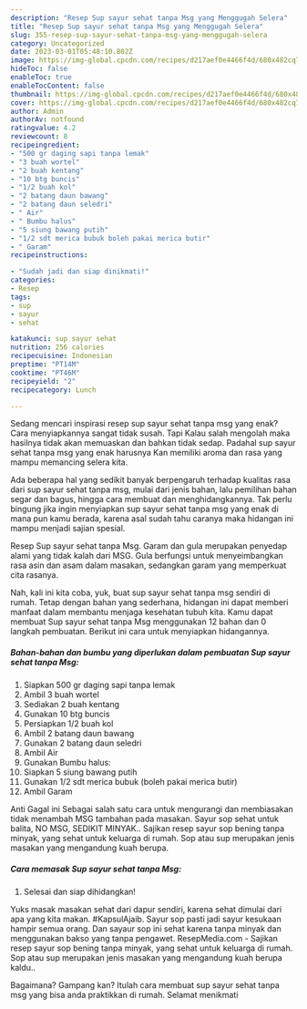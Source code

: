 ```yaml
---
description: "Resep Sup sayur sehat tanpa Msg yang Menggugah Selera"
title: "Resep Sup sayur sehat tanpa Msg yang Menggugah Selera"
slug: 355-resep-sup-sayur-sehat-tanpa-msg-yang-menggugah-selera
category: Uncategorized
date: 2023-03-01T05:48:10.802Z
image: https://img-global.cpcdn.com/recipes/d217aef0e4466f4d/680x482cq70/sup-sayur-sehat-tanpa-msg-foto-resep-utama.jpg
hideToc: false
enableToc: true
enableTocContent: false
thumbnail: https://img-global.cpcdn.com/recipes/d217aef0e4466f4d/680x482cq70/sup-sayur-sehat-tanpa-msg-foto-resep-utama.jpg
cover: https://img-global.cpcdn.com/recipes/d217aef0e4466f4d/680x482cq70/sup-sayur-sehat-tanpa-msg-foto-resep-utama.jpg
author: Admin
authorAv: notfound
ratingvalue: 4.2
reviewcount: 8
recipeingredient:
- "500 gr daging sapi tanpa lemak"
- "3 buah wortel"
- "2 buah kentang"
- "10 btg buncis"
- "1/2 buah kol"
- "2 batang daun bawang"
- "2 batang daun seledri"
- " Air"
- " Bumbu halus"
- "5 siung bawang putih"
- "1/2 sdt merica bubuk boleh pakai merica butir"
- " Garam"
recipeinstructions:

- "Sudah jadi dan siap dinikmati!"
categories:
- Resep
tags:
- sup
- sayur
- sehat

katakunci: sup sayur sehat 
nutrition: 256 calories
recipecuisine: Indonesian
preptime: "PT14M"
cooktime: "PT46M"
recipeyield: "2"
recipecategory: Lunch

---
```



Sedang mencari inspirasi resep sup sayur sehat tanpa msg yang enak? Cara menyiapkannya sangat tidak susah. Tapi Kalau salah mengolah maka hasilnya tidak akan memuaskan dan bahkan tidak sedap. Padahal sup sayur sehat tanpa msg yang enak harusnya Kan memiliki aroma dan rasa yang mampu memancing selera kita.


Ada beberapa hal yang sedikit banyak berpengaruh terhadap kualitas rasa dari sup sayur sehat tanpa msg, mulai dari jenis bahan, lalu pemilihan bahan segar dan bagus, hingga cara membuat dan menghidangkannya. Tak perlu bingung jika ingin menyiapkan sup sayur sehat tanpa msg yang enak di mana pun kamu berada, karena asal sudah tahu caranya maka hidangan ini mampu menjadi sajian spesial.

Resep Sup sayur sehat tanpa Msg. Garam dan gula merupakan penyedap alami yang tidak kalah dari MSG. Gula berfungsi untuk menyeimbangkan rasa asin dan asam dalam masakan, sedangkan garam yang memperkuat cita rasanya.


Nah, kali ini kita coba, yuk, buat sup sayur sehat tanpa msg sendiri di rumah. Tetap dengan bahan yang sederhana, hidangan ini dapat memberi manfaat dalam membantu menjaga kesehatan tubuh kita. Kamu dapat membuat Sup sayur sehat tanpa Msg menggunakan 12 bahan dan 0 langkah pembuatan. Berikut ini cara untuk menyiapkan hidangannya.

<!--inarticleads1-->

##### Bahan-bahan dan bumbu yang diperlukan dalam pembuatan Sup sayur sehat tanpa Msg:

1. Siapkan 500 gr daging sapi tanpa lemak
1. Ambil 3 buah wortel
1. Sediakan 2 buah kentang
1. Gunakan 10 btg buncis
1. Persiapkan 1/2 buah kol
1. Ambil 2 batang daun bawang
1. Gunakan 2 batang daun seledri
1. Ambil  Air
1. Gunakan  Bumbu halus:
1. Siapkan 5 siung bawang putih
1. Gunakan 1/2 sdt merica bubuk (boleh pakai merica butir)
1. Ambil  Garam


Anti Gagal ini Sebagai salah satu cara untuk mengurangi dan membiasakan tidak menambah MSG tambahan pada masakan. Sayur sop sehat untuk balita, NO MSG, SEDIKIT MINYAK.. Sajikan resep sayur sop bening tanpa minyak, yang sehat untuk keluarga di rumah. Sop atau sup merupakan jenis masakan yang mengandung kuah berupa. 

<!--inarticleads2-->

##### Cara memasak Sup sayur sehat tanpa Msg:


1. Selesai dan siap dihidangkan!

Yuks masak masakan sehat dari dapur sendiri, karena sehat dimulai dari apa yang kita makan. #KapsulAjaib. Sayur sop pasti jadi sayur kesukaan hampir semua orang. Dan sayaur sop ini sehat karena tanpa minyak dan menggunakan bakso yang tanpa pengawet. ResepMedia.com - Sajikan resep sayur sop bening tanpa minyak, yang sehat untuk keluarga di rumah. Sop atau sup merupakan jenis masakan yang mengandung kuah berupa kaldu.. 

Bagaimana? Gampang kan? Itulah cara membuat sup sayur sehat tanpa msg yang bisa anda praktikkan di rumah. Selamat menikmati
